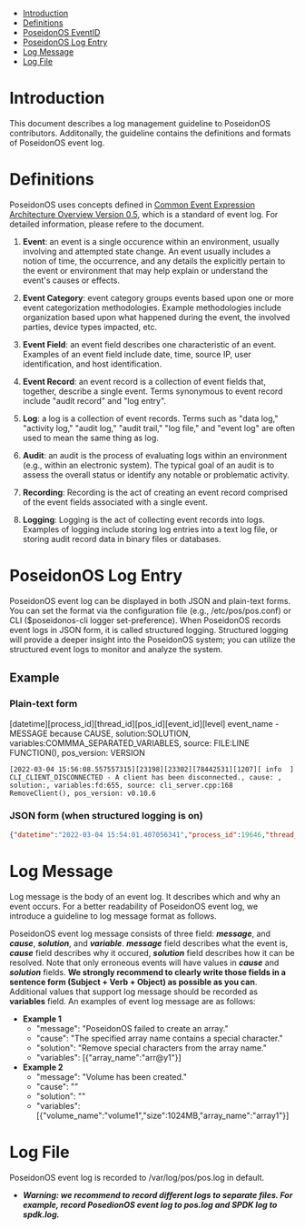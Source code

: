 - [Introduction](#introduction)
- [Definitions](#definitions)
- [PoseidonOS EventID](#poseidonos-eventid)
- [PoseidonOS Log Entry](#poseidonos-log-entry)
- [Log Message](#log-message)
- [Log File](#log-file)

# Introduction
This document describes a log management guideline to PoseidonOS contributors. Additonally, the guideline contains the definitions and formats of PoseidonOS event log. 

# Definitions
PoseidonOS uses concepts defined in [Common Event Expression Architecture Overview Version 0.5](http://cee.mitre.org/docs/CEE_Architecture_Overview-v0.5.pdf), which is a standard of event log. For detailed information, please refere to the document. 

1. **Event**: an event is a single occurence within an environment, usually involving and attempted state change. An event usually includes a notion of time, the occurrence, and any details the explicitly pertain to the event or environment that may help explain or understand the event's causes or effects.

2. **Event Category**: event category groups events based upon one or more event categorization methodologies. Example methodologies include organization based upon what happened during the event, the involved parties, device types impacted, etc. 

3. **Event Field**: an event field describes one characteristic of an event. Examples of an event field include date, time, source IP, user identification, and host identification.

4. **Event Record**: an event record is a collection of event fields that, together, describe a single event. Terms synonymous to event record include "audit record" and "log entry".

5. **Log**: a log is a collection of event records. Terms such as "data log," "activity log," "audit log," "audit trail," "log file," and "event log" are often used to mean the same thing as log.

6. **Audit**: an audit is the process of evaluating logs within an environment (e.g., within an electronic system). The typical goal of an audit is to assess the overall status or identify any notable or problematic activity.

7. **Recording**: Recording is the act of creating an event record comprised of the event fields associated with a single event.

8. **Logging**: Logging is the act of collecting event records into logs. Examples of logging include storing log entries into a text log file, or storing audit record data in binary files or databases.

# PoseidonOS Log Entry
PoseidonOS event log can be displayed in both JSON and plain-text forms. You can set the format via the configuration file (e.g., /etc/pos/pos.conf) or CLI ($poseidonos-cli logger set-preference).
When PoseidonOS records event logs in JSON form, it is called structured logging. Structured logging will provide a deeper insight into the PoseidonOS system; you can utilize the structured event logs to monitor and analyze the system.

## Example

### Plain-text form

[datetime][process_id][thread_id][pos_id][event_id][level] event_name - MESSAGE because CAUSE, solution:SOLUTION, variables:COMMMA_SEPARATED_VARIABLES, source: FILE:LINE FUNCTION(), pos_version: VERSION

```
[2022-03-04 15:56:08.557557315][23198][23302][78442531][1207][ info  ]     CLI_CLIENT_DISCONNECTED - A client has been disconnected., cause: , solution:, variables:fd:655, source: cli_server.cpp:168 RemoveClient(), pos_version: v0.10.6
```

### JSON form (when structured logging is on)
```json
{"datetime":"2022-03-04 15:54:01.407056341","process_id":19646,"thread_id":19985,"pos_id":80861475,"event_id":1207,"level":"info","description":{"event_name:":"CLI_CLIENT_DISCONNECTED","message":"A client has been disconnected.","cause":"","solution":"","variables":"fd:655"},"source":"cli_server.cpp","line":"168","function":"RemoveClient","pos_version":"v0.10.6"},
```

# Log Message
Log message is the body of an event log. It describes which and why an event occurs. For a better readability of PoseidonOS event log, we introduce a guideline to log message format as follows.

PoseidonOS event log message consists of three field: ***message***, and ***cause***, ***solution***, and ***variable***. ***message*** field describes what the event is, ***cause*** field describes why it occured, ***solution*** field describes how it can be resolved. Note that only erroneous events will have values in ***cause*** and ***solution*** fields. **We strongly recommend to clearly write those fields in a sentence form (Subject + Verb + Object) as possible as you can**. Additional values that support log message should be recorded as **variables** field. An examples of event log message are as follows: 
- **Example 1**
  - "message": "PoseidonOS failed to create an array." 
  - "cause": "The specified array name contains a special character."
  - "solution": "Remove special characters from the array name."
  - "variables": [{"array_name":"arr@y1"}]
- **Example 2**
  - "message": "Volume has been created."
  - "cause": ""
  - "solution": ""
  - "variables": [{"volume_name":"volume1","size":1024MB,"array_name":"array1"}]

# Log File
PoseidonOS event log is recorded to /var/log/pos/pos.log in default.

- ***Warning: we recommend to record different logs to separate files. For example, record PosedionOS event log to pos.log and SPDK log to spdk.log.*** 